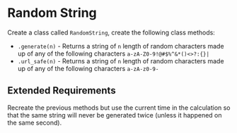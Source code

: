 # Random String

Create a class called `RandomString`, create the following class methods:

- `.generate(n)` - Returns a string of `n` length of random characters made up of any of the following characters `a-zA-Z0-9!@#$%^&*()<>?:{}|`
- `.url_safe(n)` - Returns a string of `n` length of random characters made up of any of the following characters `a-zA-z0-9-`

Extended Requirements
----------

Recreate the previous methods but use the current time in the calculation so that the same string will never be generated twice (unless it happened on the same second).
